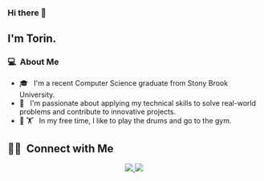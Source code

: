### Hi there 👋

## I'm Torin.

### 💻 &nbsp;About Me 

- 🎓 &nbsp; I'm a recent Computer Science graduate from Stony Brook University.
- 🤔 &nbsp; I'm passionate about applying my technical skills to solve real-world problems and contribute to innovative projects.
- 🥁 🏋️ &nbsp; In my free time, I like to play the drums and go to the gym.

##  🤝🏻 &nbsp;Connect with Me

<p align="center">
<a href="https://www.linkedin.com/in/torin-mcnally/"><img src="https://img.shields.io/badge/LinkedIn-0077B5?style=for-the-badge&logo=linkedin&logoColor=white"/>
<a href="mailto:mcnallyto@gmail.com"><img src="https://img.shields.io/badge/Gmail-D14836?style=for-the-badge&logo=gmail&logoColor=white"/>
<!--
**cdthomp1/cdthomp1** is a ✨ _special_ ✨ repository because its `README.md` (this file) appears on your GitHub profile.
